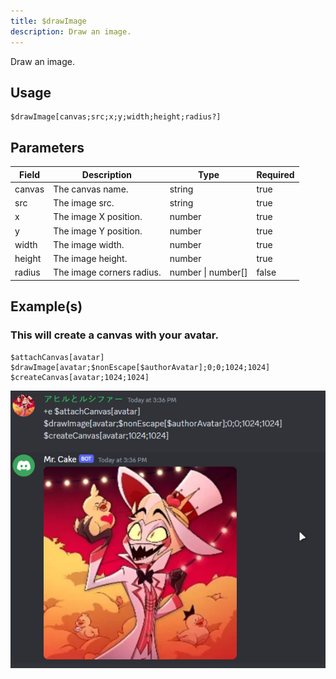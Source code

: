 ```yaml
---
title: $drawImage
description: Draw an image.
---
```


Draw an image.

## Usage

```
$drawImage[canvas;src;x;y;width;height;radius?]
```

## Parameters

| Field  | Description               | Type               | Required |
| ------ | ------------------------- | ------------------ | -------- |
| canvas | The canvas name.          | string             | true     |
| src    | The image src.            | string             | true     |
| x      | The image X position.     | number             | true     |
| y      | The image Y position.     | number             | true     |
| width  | The image width.          | number             | true     |
| height | The image height.         | number             | true     |
| radius | The image corners radius. | number \| number[] | false    |

## Example(s)

### This will create a canvas with your avatar.

```
$attachCanvas[avatar]
$drawImage[avatar;$nonEscape[$authorAvatar];0;0;1024;1024]
$createCanvas[avatar;1024;1024]
```

![Preview](../../../../../../images/showcases/avatar.png)
